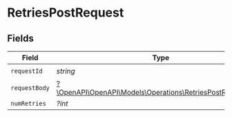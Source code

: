 # RetriesPostRequest


## Fields

| Field                                                                                                           | Type                                                                                                            | Required                                                                                                        | Description                                                                                                     |
| --------------------------------------------------------------------------------------------------------------- | --------------------------------------------------------------------------------------------------------------- | --------------------------------------------------------------------------------------------------------------- | --------------------------------------------------------------------------------------------------------------- |
| `requestId`                                                                                                     | *string*                                                                                                        | :heavy_check_mark:                                                                                              | N/A                                                                                                             |
| `requestBody`                                                                                                   | [?\OpenAPI\OpenAPI\Models\Operations\RetriesPostRequestBody](../../Models/Operations/RetriesPostRequestBody.md) | :heavy_minus_sign:                                                                                              | N/A                                                                                                             |
| `numRetries`                                                                                                    | *?int*                                                                                                          | :heavy_minus_sign:                                                                                              | N/A                                                                                                             |